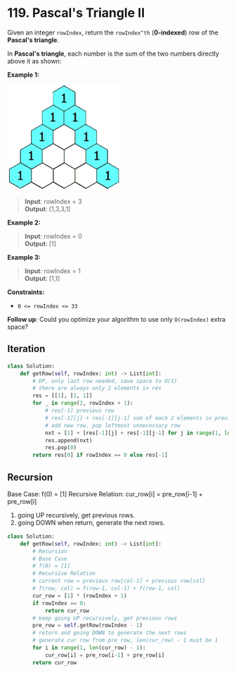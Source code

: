 # 119. Pascal's Triangle II


Given an integer `rowIndex`, return the `rowIndex^th` (**0-indexed**) row of the **Pascal's triangle**.

In **Pascal's triangle**, each number is the sum of the two numbers directly above it as shown:


**Example 1:**

![img_1.png](../../Images/119-1.gif)

>**Input**: rowIndex = 3  
**Output**: [1,3,3,1]  


**Example 2:**

>**Input**: rowIndex = 0  
**Output**: [1]  


**Example 3:**

>**Input**: rowIndex = 1  
**Output**: [1,1]  
 

**Constraints:**

* `0 <= rowIndex <= 33`
 

**Follow up**: Could you optimize your algorithm to use only `O(rowIndex)` extra space?

## Iteration

```python
class Solution:
    def getRow(self, rowIndex: int) -> List[int]:
        # DP, only last row needed, save space to O(1)
        # there are always only 2 elements in res
        res = [[1], [1, 1]]
        for _ in range(2, rowIndex + 1):
            # res[-1] previous row
            # res[-1][j] + res[-1][j-1] sum of each 2 elements in previous row
            # add new row, pop leftmost unnecessary row
            nxt = [1] + [res[-1][j] + res[-1][j-1] for j in range(1, len(res[-1]))] + [1]
            res.append(nxt)
            res.pop(0)
        return res[0] if rowIndex == 0 else res[-1]
```


## Recursion

Base Case: f(0) = [1]
Recursive Relation: cur_row[i] = pre_row[i-1] + pre_row[i]

1. going UP recursively, get previous rows.
2. going DOWN when return, generate the next rows.  

```python
class Solution:
    def getRow(self, rowIndex: int) -> List[int]:
        # Recursion
        # Base Case
        # f(0) = [1]
        # Recursive Relation
        # current row = previous row[col-1] + previous row[col]
        # f(row, col) = f(row-1, col-1) + f(row-1, col)
        cur_row = [1] * (rowIndex + 1)
        if rowIndex == 0:
            return cur_row
        # keep going UP recursively, get previous rows
        pre_row = self.getRow(rowIndex - 1)        
        # return and going DOWN to generate the next rows
        # generate cur row from pre row, len(cur_row) - 1 must be 1
        for i in range(1, len(cur_row) - 1):
            cur_row[i] = pre_row[i-1] + pre_row[i]
        return cur_row
```
